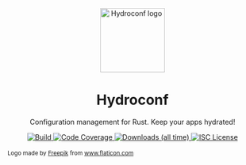 <div align="center">
  <img alt="Hydroconf logo" src="https://github.com/rubik/hydroconf/raw/master/images/logo.png" height="130" />
</div>

<div align="center">
  <h1>Hydroconf</h1>
  <p>Configuration management for Rust. Keep your apps hydrated!</p>
  <a href="https://travis-ci.org/rubik/hydroconf">
    <img src="https://img.shields.io/travis/rubik/hydroconf?style=for-the-badge" alt="Build">
  </a>
  <a href="https://coveralls.io/github/rubik/hydroconf">
    <img src="https://img.shields.io/coveralls/github/rubik/hydroconf?style=for-the-badge" alt="Code Coverage">
  </a>
  <a href="https://crates.io/crates/hydroconf">
   <img src="https://img.shields.io/crates/d/hydroconf?style=for-the-badge" alt="Downloads (all time)">
  <a>
  <a href="https://github.com/rubik/hydroconf/blob/master/LICENSE">
    <img src="https://img.shields.io/crates/l/hydroconf?style=for-the-badge" alt="ISC License">
  </a>
  <br>
  <br>
</div>


<div>
  <small>
    Logo made by <a href="https://www.flaticon.com/authors/freepik" title="Freepik">Freepik</a> from <a href="https://www.flaticon.com" title="Flaticon">www.flaticon.com</a>
  </small>
</div>

